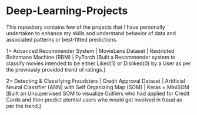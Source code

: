 # Deep-Learning-Projects
This repository contains few of the projects that I have personally undertaken to enhance my skills and understand behavior of data and associated patterns or best-fitted predictions.

1> Advanced Recommender System | MovieLens Dataset | Restricted Boltzmann Machine (RBM) | PyTorch
   [Built a Recommender system to classify movies intended to be either Liked(1) or Disliked(0) by a User as per the previously provided trend of ratings.]

2> Detecting & Classifying Fraudsters | Credit Approval Dataset | Artificial Neural Classifier (ANN) with Self Organizing Map (SOM) | Keras + MiniSOM 
   [Built an Unsupervised SOM to visualize Outliers who had applied for Credit Cards and then predict ptential users who would get involved in fraud as per the trend.]
